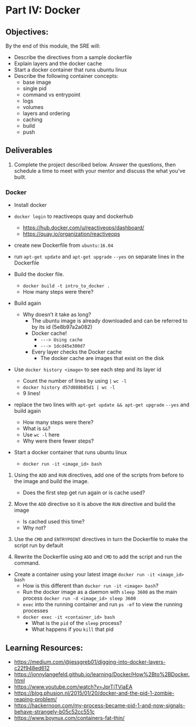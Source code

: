 # Part IV: Docker

## Objectives: 
By the end of this module, the SRE will: 
- Describe the directives from a sample dockerfile 
- Explain layers and the docker cache 
- Start a docker container that runs ubuntu linux 
- Describe the following container concepts:
  - base image
  - single pid
  - command vs entrypoint
  - logs
  - volumes
  - layers and ordering
  - caching
  - build
  - push

## Deliverables 
1. Complete the project described below. Answer the questions, then schedule a time to meet with your mentor and discuss the what you've built.  

### Docker 
  - Install docker
  - `docker login` to reactiveops quay and dockerhub
    - https://hub.docker.com/u/reactiveops/dashboard/
    - https://quay.io/organization/reactiveops
  - create new Dockerfile from `ubuntu:16.04`
  - run  `apt-get update` and `apt-get upgrade` `--yes` on separate lines in the Dockerfile
  - Build the docker file.  
    - `docker build -t intro_to_docker .`
    - How many steps were there?
      
  - Build again
    - Why doesn’t it take as long?
      - The ubuntu image is already downloaded and can be referred to by its id (5e8b97a2a082)
      - Docker cache!
        - `---> Using cache`
        -  `---> 1dcd45e300d7`
      - Every layer checks the Docker cache
        - The docker cache are images that exist on the disk 
  - Use `docker history <image>` to see each step and its layer id
    - Count the number of lines by using `|` `wc -l` 
    - `docker history d57d088b85d1 | wc -l` 
    - 9 lines! 
  - replace the two lines with `apt-get update && apt-get upgrade` `--yes` and build again
    - How many steps were there? 
    - What is `&&`? 
    - Use `wc -l` here
    - Why were there fewer steps? 
- Start a docker container that runs ubuntu linux 
  - `docker run -it <image_id> bash` 
  
1.  Using the `ADD` and `RUN` directives, add one of the scripts from before to the image and build the image. 
    - Does the first step get run again or is cache used?
      
2. Move the `ADD` directive so it is above the `RUN` directive and build the image
    - Is cached used this time? 
    - Why not?
3. Use the `CMD` and `ENTRYPOINT` directives in turn the Dockerfile to make the script run by default
4. Rewrite the Dockerfile using `ADD`  and `CMD` to add the script and run the command.  

- Create a container using your latest image
`docker run -it <image_id> bash`
  - How is this different than `docker run -it <image> bash`?
  - Run the docker image as a daemon with `sleep 3600` as the main process
  `docker run -d <image_id> sleep 3600`
  - `exec` into the running container and run `ps -ef` to view the running processes
  - `docker exec -it <container_id> bash` 
    - What is the `pid` of the `sleep` process? 
    - What happens if you `kill` that pid

## Learning Resources: 

- https://medium.com/@jessgreb01/digging-into-docker-layers-c22f948ed612
- https://jonnylangefeld.github.io/learning/Docker/How%2Bto%2BDocker.html
- https://www.youtube.com/watch?v=JprTjTViaEA
- https://blog.phusion.nl/2015/01/20/docker-and-the-pid-1-zombie-reaping-problem/
- https://hackernoon.com/my-process-became-pid-1-and-now-signals-behave-strangely-b05c52cc551c
- https://www.boynux.com/containers-fat-thin/


